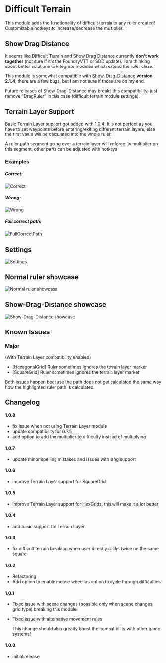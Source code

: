 # Difficult Terrain
This module adds the functionality of difficult terrain to any ruler created!
Customizable hotkeys to increase/decrease the multiplier.

## Show Drag Distance
It seems like Difficult Terrain and Show Drag Distance currently **don't work together** (not sure if it's the FoundryVTT or SDD update).
I am thinking about better solutions to integrate modules which extend the ruler class.

This module is somewhat compatible with [Show-Drag-Distance](https://github.com/wsaunders1014/ShowDragDistance) **version 2.1.4**, there are a few bugs, but I am not sure if those are on my end.

Future releases of Show-Drag-Distance may breaks this compatibility, just remove "DragRuler" in this case (difficult terrain module settings). 

## Terrain Layer Support
Basic Terrain Layer support got added with 1.0.4! It is not perfect as you have to set waypoints before entering/exiting different terrain layers, else the first value will be calculated into the whole ruler!

A ruler path segment going over a terrain layer will enforce its multiplier on this segment, other parts can be adjusted with hotkeys

### Examples
##### Correct:
![Correct](https://raw.githubusercontent.com/Nordiii/difficultterrain/master/media/correct.gif)
##### Wrong:
![Wrong](https://raw.githubusercontent.com/Nordiii/difficultterrain/master/media/wrong.gif)
##### Full correct path:
![FullCorrectPath](https://raw.githubusercontent.com/Nordiii/difficultterrain/master/media/fullcorrectpath.gif)

## Settings
![Settings](https://raw.githubusercontent.com/Nordiii/difficultterrain/master/media/settings.JPG)
## Normal ruler showcase
![Normal ruler showcase](https://raw.githubusercontent.com/Nordiii/difficultterrain/master/media/difficultterrain.gif)
## Show-Drag-Distance showcase
![Show-Drag-Distance showcase](https://raw.githubusercontent.com/Nordiii/difficultterrain/master/media/difficultterrainshowdragdistance.gif)

## Known Issues
### Major
(With Terrain Layer compatibility enabled)
* [HexagonalGrid] Ruler sometimes ignores the terrain layer marker
* [SquareGrid] Ruler sometimes ignores the terrain layer marker

Both issues happen because the path does not get calculated the same way how the highlighted ruler path is calculated.

## Changelog

#### 1.0.8
* fix issue when not using Terrain Layer module
* update compatibility for 0.7.5
* add option to add the multiplier to difficulty instead of multiplying

#### 1.0.7
* update minor spelling mistakes and issues with lang support

#### 1.0.6 
* improve Terrain Layer support for SquareGrid 

#### 1.0.5
* improve Terrain Layer support for HexGrids, this will make it a lot better

#### 1.0.4
* add basic support for Terrain Layer

#### 1.0.3
* fix difficult terrain breaking when user directly clicks twice on the same square
 
#### 1.0.2
* Refactoring 
* Add option to enable mouse wheel as option to cycle through difficulties

#### 1.0.1
* Fixed issue with scene changes (possible only when scene changes grid type) breaking this module  
* Fixed issue with alternative movement rules

    This change should also greatly boost the compatibility with other game systems!

#### 1.0.0
* initial release